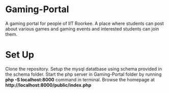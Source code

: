 # Gaming-Portal
A gaming portal for people of IIT Roorkee. A place where students can post about various games and gaming events and interested students can join them.
# Set Up
  Clone the repository.
  Setup the mysql datatbase using schema provided in the schema folder.
  Start the php server in Gaming-Portal folder by running **php -S localhost:8000** command in terminal.
  Browse the homepage at **http://localhost:8000/public/index.php**
